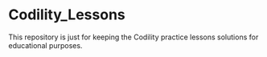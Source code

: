 # Codility_Lessons
This repository is just for keeping the Codility practice lessons solutions for educational purposes.
